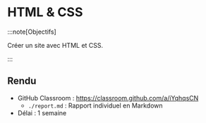 # HTML & CSS

:::note[Objectifs]

Créer un site avec HTML et CSS.

:::

## Rendu

- GitHub Classroom : https://classroom.github.com/a/iYqhqsCN
  - `./report.md` : Rapport individuel en Markdown
- Délai : 1 semaine
